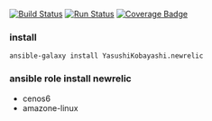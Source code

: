 [![Build Status](https://travis-ci.org/YasushiKobayashi/newrelic.svg?branch=master)](https://travis-ci.org/YasushiKobayashi/newrelic)
[![Run Status](https://api.shippable.com/projects/59749524d366f4070013770f/badge?branch=master)](https://app.shippable.com/github/YasushiKobayashi/newrelic)
[![Coverage Badge](https://api.shippable.com/projects/59749524d366f4070013770f/coverageBadge?branch=master)](https://app.shippable.com/github/YasushiKobayashi/newrelic)

### install
`ansible-galaxy install YasushiKobayashi.newrelic`

### ansible role install newrelic
- cenos6
- amazone-linux

